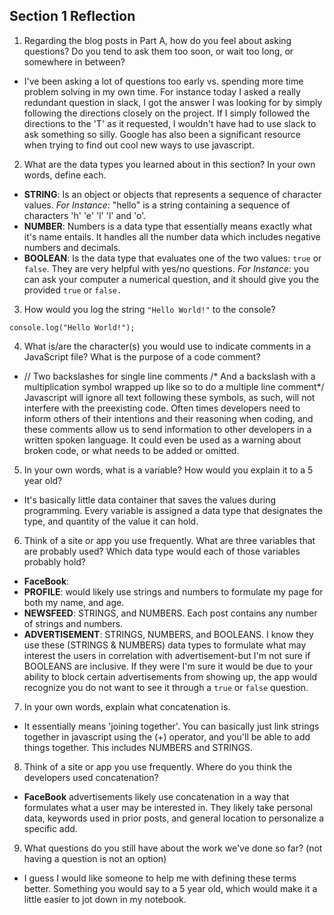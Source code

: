 ## Section 1 Reflection

1. Regarding the blog posts in Part A, how do you feel about asking questions? Do you tend to ask them too soon, or wait too long, or somewhere in between?
* I've been asking a lot of questions too early vs. spending more time problem solving in my own time. For instance today I asked a really redundant question in slack, I got the answer I was looking for by simply following the directions closely on the project. If I simply followed the directions to the 'T' as it requested, I wouldn't have had to use slack to ask something so silly. Google has also been a significant resource when trying to find out cool new ways to use javascript.
2. What are the data types you learned about in this section? In your own words, define each.
* __STRING__: Is an object or objects that represents a sequence of character values. *For Instance*: "hello" is a string containing a sequence of characters 'h' 'e' 'l' 'l' and 'o'.
* __NUMBER__: Numbers is a data type that essentially means exactly what it's name entails. It handles all the number data which includes negative numbers and decimals.
* __BOOLEAN__: Is the data type that evaluates one of the two values: `true` or `false`. They are very helpful with yes/no questions. *For Instance*: you can ask your computer a numerical question, and it should give you the provided `true` or `false.`
3. How would you log the string `"Hello World!"` to the console?
```
console.log("Hello World!");
```
4. What is/are the character(s) you would use to indicate comments in a JavaScript file? What is the purpose of a code comment?
* // Two backslashes for single line comments
/* And a backslash with a multiplication symbol wrapped up like so to do a multiple line comment*/
Javascript will ignore all text following these symbols, as such, will not interfere with the preexisting code. Often times developers need to inform others of their intentions and their reasoning when coding, and these comments allow us to send information to other developers in a written spoken language. It could even be used as a warning about broken code, or what needs to be added or omitted.
5. In your own words, what is a variable? How would you explain it to a 5 year old?
* It's basically little data container that saves the values during programming. Every variable is assigned a data type that designates the type, and quantity of the value it can hold.
6. Think of a site or app you use frequently. What are three variables that are probably used? Which data type would each of those variables probably hold?
* **FaceBook**:
* **PROFILE**: would likely use strings and numbers to formulate my page for both my name, and age.
* **NEWSFEED**: STRINGS, and NUMBERS. Each post contains any number of strings and numbers.
* **ADVERTISEMENT**: STRINGS, NUMBERS, and BOOLEANS. I know they use these (STRINGS & NUMBERS) data types to formulate what may interest the users in correlation with advertisement-but I'm not sure if BOOLEANS are inclusive. If they were I'm sure it would be due to your ability to block certain advertisements from showing up, the app would recognize you do not want to see it through a `true` or `false` question.

7. In your own words, explain what concatenation is.
* It essentially means 'joining together'.  You can basically just link strings together in javascript using the (+) operator, and you'll be able to add things together. This includes NUMBERS and STRINGS.

8. Think of a site or app you use frequently. Where do you think the developers used concatenation?
* **FaceBook** advertisements likely use concatenation in a way that formulates what a user may be interested in. They likely take personal data, keywords used in prior posts, and general location to personalize a specific add.
9. What questions do you still have about the work we've done so far? (not having a question is not an option)
* I guess I would like someone to help me with defining these terms better. Something you would say to a 5 year old, which would make it a little easier to jot down in my notebook. 

